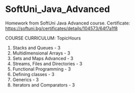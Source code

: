 # SoftUni_Java_Advanced
Homework from SoftUni Java Advanced course.
Certificate: https://softuni.bg/certificates/details/104573/64f7a1f8

COURSE CURRICULUM:
TopicHours
1. Stacks and Queues - 3
2. Multidimensional Arrays - 3
3. Sets and Maps Advanced - 3
4. Streams, Files and Directories - 3
5. Functional Programming - 3
6. Defining classes - 3
7. Generics - 3
8. Iterators and Comparators - 3
